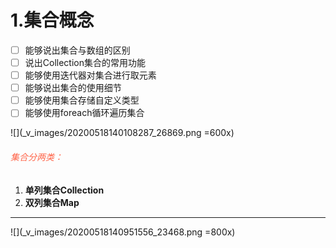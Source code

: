 # 1.集合概念
- [ ] 能够说出集合与数组的区别
- [ ] 说出Collection集合的常用功能
- [ ] 能够使用迭代器对集合进行取元素
- [ ] 能够说出集合的使用细节
- [ ] 能够使用集合存储自定义类型
- [ ] 能够使用foreach循环遍历集合  

![](_v_images/20200518140108287_26869.png =600x)
###### <font color=tomato>集合分两类：</font>
1. **单列集合Collection**
2. **双列集合Map**


***
![](_v_images/20200518140951556_23468.png =800x)
